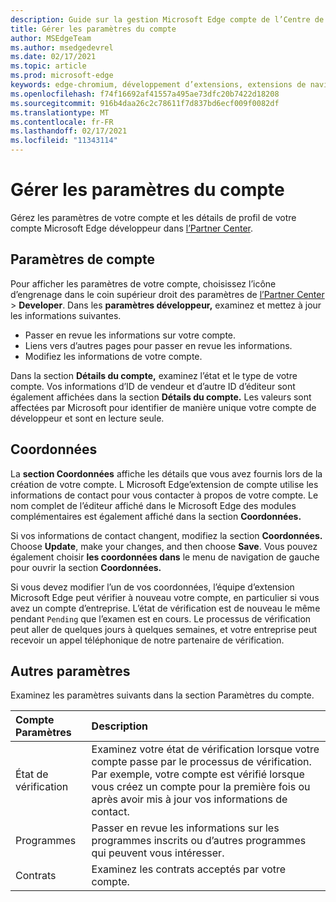 ```yaml
---
description: Guide sur la gestion Microsoft Edge compte de l’Centre de partenaires
title: Gérer les paramètres du compte
author: MSEdgeTeam
ms.author: msedgedevrel
ms.date: 02/17/2021
ms.topic: article
ms.prod: microsoft-edge
keywords: edge-chromium, développement d’extensions, extensions de navigateur, addons, centre de partenaires, développeur
ms.openlocfilehash: f74f16692af41557a495ae73dfc20b7422d18208
ms.sourcegitcommit: 916b4daa26c2c78611f7d837bd6ecf009f0082df
ms.translationtype: MT
ms.contentlocale: fr-FR
ms.lasthandoff: 02/17/2021
ms.locfileid: "11343114"
---
```

# Gérer les paramètres du compte  

Gérez les paramètres de votre compte et les détails de profil de votre compte Microsoft Edge développeur dans [l’Partner Center][MicrosoftPartnerCenter].  

## Paramètres de compte  

Pour afficher les paramètres de votre compte, choisissez l’icône d’engrenage dans le coin supérieur droit des paramètres de [l’Partner Center][MicrosoftPartnerCenter]  >  **Developer**.  Dans les **paramètres développeur,** examinez et mettez à jour les informations suivantes.  

*   Passer en revue les informations sur votre compte.  
*   Liens vers d’autres pages pour passer en revue les informations.  
*   Modifiez les informations de votre compte.  
    
Dans la section **Détails du compte,** examinez l’état et le type de votre compte.  Vos informations d’ID de vendeur et d’autre ID d’éditeur sont également affichées dans la section **Détails du compte.**  Les valeurs sont affectées par Microsoft pour identifier de manière unique votre compte de développeur et sont en lecture seule.  

## Coordonnées  

La **section Coordonnées** affiche les détails que vous avez fournis lors de la création de votre compte.  L Microsoft Edge’extension de compte utilise les informations de contact pour vous contacter à propos de votre compte.  Le nom complet de l’éditeur affiché dans le Microsoft Edge des modules complémentaires est également affiché dans la section **Coordonnées.**  
  
Si vos informations de contact changent, modifiez la section **Coordonnées.**  Choose **Update**, make your changes, and then choose **Save**.  Vous pouvez également choisir **les coordonnées dans** le menu de navigation de gauche pour ouvrir la section **Coordonnées.**  

Si vous devez modifier l’un de vos coordonnées, l’équipe d’extension Microsoft Edge peut vérifier à nouveau votre compte, en particulier si vous avez un compte d’entreprise.  L’état de vérification est de nouveau le même pendant `Pending` que l’examen est en cours.  Le processus de vérification peut aller de quelques jours à quelques semaines, et votre entreprise peut recevoir un appel téléphonique de notre partenaire de vérification.  

## Autres paramètres  

Examinez les paramètres suivants dans la section Paramètres du compte.  

| Compte Paramètres | Description |  
|:--- |:--- |  
| État de vérification | Examinez votre état de vérification lorsque votre compte passe par le processus de vérification.  Par exemple, votre compte est vérifié lorsque vous créez un compte pour la première fois ou après avoir mis à jour vos informations de contact.  |  
| Programmes | Passer en revue les informations sur les programmes inscrits ou d’autres programmes qui peuvent vous intéresser.  
| Contrats | Examinez les contrats acceptés par votre compte.  |  

<!-- links -->  

[MicrosoftPartnerCenter]: https://partner.microsoft.com/dashboard/microsoftedge/public/login?ref=dd "Partner Center"  
